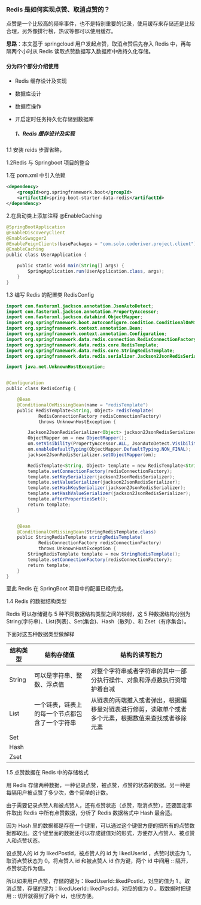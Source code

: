 ### Redis 是如何实现点赞、取消点赞的？

点赞是一个比较高的频率事件，也不是特别重要的记录，使用缓存来存储还是比较合理，另外像排行榜，热议等都可以使用缓存。

**思路**：本文基于 springcloud 用户发起点赞，取消点赞后先存入 Redis 中，再每隔两个小时从 Redis 读取点赞数据写入数据库中做持久化存储。

#### 分为四个部分介绍使用

- Redis 缓存设计及实现

- 数据库设计

- 数据库操作

- 开启定时任务持久化存储到数据库

  ##### 1、Redis 缓存设计及实现

1.1 安装 reids 步骤省略，

1.2Redis 与 Springboot 项目的整合

1.在 pom.xml 中引入依赖

```xml
<dependency>
    <groupId>org.springframework.boot</groupId>
    <artifactId>spring-boot-starter-data-redis</artifactId>
</dependency>
```

2.在启动类上添加注释 @EnableCaching

```java
@SpringBootApplication
@EnableDiscoveryClient
@EnableSwagger2
@EnableFeignClients(basePackages = "com.solo.coderiver.project.client")
@EnableCaching
public class UserApplication {

    public static void main(String[] args) {
        SpringApplication.run(UserApplication.class, args);
    }
}

```

1.3 编写 Redis 的配置类 RedisConfig

```java
import com.fasterxml.jackson.annotation.JsonAutoDetect;
import com.fasterxml.jackson.annotation.PropertyAccessor;
import com.fasterxml.jackson.databind.ObjectMapper;
import org.springframework.boot.autoconfigure.condition.ConditionalOnMissingBean;
import org.springframework.context.annotation.Bean;
import org.springframework.context.annotation.Configuration;
import org.springframework.data.redis.connection.RedisConnectionFactory;
import org.springframework.data.redis.core.RedisTemplate;
import org.springframework.data.redis.core.StringRedisTemplate;
import org.springframework.data.redis.serializer.Jackson2JsonRedisSerializer;

import java.net.UnknownHostException;


@Configuration
public class RedisConfig {

    @Bean
    @ConditionalOnMissingBean(name = "redisTemplate")
    public RedisTemplate<String, Object> redisTemplate(
            RedisConnectionFactory redisConnectionFactory)
            throws UnknownHostException {

        Jackson2JsonRedisSerializer<Object> jackson2JsonRedisSerializer = new Jackson2JsonRedisSerializer<Object>(Object.class);
        ObjectMapper om = new ObjectMapper();
        om.setVisibility(PropertyAccessor.ALL, JsonAutoDetect.Visibility.ANY);
        om.enableDefaultTyping(ObjectMapper.DefaultTyping.NON_FINAL);
        jackson2JsonRedisSerializer.setObjectMapper(om);

        RedisTemplate<String, Object> template = new RedisTemplate<String, Object>();
        template.setConnectionFactory(redisConnectionFactory);
        template.setKeySerializer(jackson2JsonRedisSerializer);
        template.setValueSerializer(jackson2JsonRedisSerializer);
        template.setHashKeySerializer(jackson2JsonRedisSerializer);
        template.setHashValueSerializer(jackson2JsonRedisSerializer);
        template.afterPropertiesSet();
        return template;
    }


    @Bean
    @ConditionalOnMissingBean(StringRedisTemplate.class)
    public StringRedisTemplate stringRedisTemplate(
            RedisConnectionFactory redisConnectionFactory)
            throws UnknownHostException {
        StringRedisTemplate template = new StringRedisTemplate();
        template.setConnectionFactory(redisConnectionFactory);
        return template;
    }
}

```

至此 Redis 在 SpringBoot 项目中的配置已经完成。

1.4 Redis 的数据结构类型

Redis 可以存储键与 5 种不同数据结构类型之间的映射，这 5 种数据结构分别为 String(字符串)、List(列表)、Set(集合)、Hash（散列）、和 Zset（有序集合）。

下面对这五种数据类型做解释

| 结构类型 | 结构存储值                                     | 结构的读写能力                                               |
| -------- | ---------------------------------------------- | ------------------------------------------------------------ |
| String   | 可以是字符串、整数、浮点值                     | 对整个字符串或者字符串的其中一部分执行操作、对象和浮点数执行资增护着自减 |
| List     | 一个链表，链表上的每一个节点都包含了一个字符串 | 从链表的两端推入或者弹出，根据偏移量对链表进行修剪，读取单个或者多个元素，根据数值来查找或者移除元素 |
| Set      |                                                |                                                              |
| Hash     |                                                |                                                              |
| Zset     |                                                |                                                              |

1.5 点赞数据在 Redis 中的存储格式

用 Redis 存储两种数据，一种记录点赞，被点赞，点赞的状态的数据。另一种是每隔用户被点赞了多少次，做个简单的计数。

由于需要记录点赞人和被点赞人，还有点赞状态（点赞，取消点赞），还要固定事件取出 Redis 中所有点赞数据，分析了 Redis 数据格式中 Hash 最合适。

因为 Hash 里的数据都是存在一个键里，可以通过这个键很方便的把所有的点赞数据都取出。这个键里面的数据还可以存成键值对的形式，方便存入点赞人、被点赞人和点赞状态。

设点赞人的 id 为 likedPostId，被点赞人的 id 为 likedUserId ，点赞时状态为 1，取消点赞状态为 0。将点赞人 id 和被点赞人 id 作为键，两个 id 中间用 :: 隔开，点赞状态作为值。

所以如果用户点赞，存储的键为：likedUserId::likedPostId，对应的值为 1 。取消点赞，存储的键为：likedUserId::likedPostId，对应的值为 0 。取数据时把键用 :: 切开就得到了两个 id，也很方便。